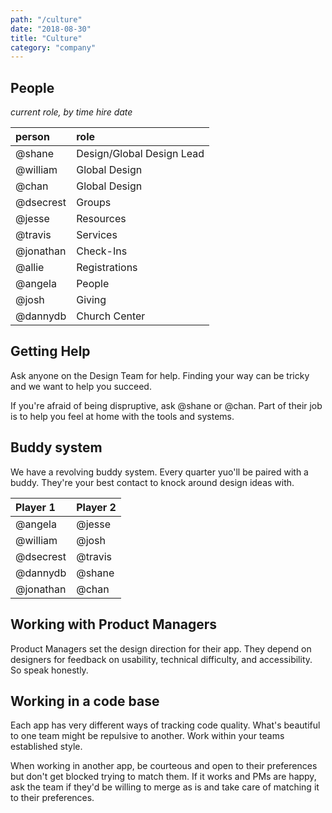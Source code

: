```yaml
---
path: "/culture"
date: "2018-08-30"
title: "Culture"
category: "company"
---
```


## People
_current role, by time hire date_

<div class="remark-table">

| person | role |
| :--- | :--- |
| @shane | Design/Global Design Lead |
| @william | Global Design | 
| @chan | Global Design |
| @dsecrest | Groups |
| @jesse | Resources |
| @travis | Services |
| @jonathan | Check-Ins |
| @allie | Registrations |
| @angela | People |
| @josh | Giving |
| @dannydb | Church Center |

</div>


## Getting Help
Ask anyone on the Design Team for help.
Finding your way can be tricky and we want to help you succeed.

If you're afraid of being dispruptive, ask @shane or @chan.
Part of their job is to help you feel at home with the tools and systems.

## Buddy system
We have a revolving buddy system.
Every quarter yuo'll be paired with a buddy.
They're your best contact to knock around design ideas with.

<div class="remark-table">

| Player 1 | Player 2 |
| :--- | :--- |
| @angela | @jesse |
| @william | @josh | 
| @dsecrest | @travis |
| @dannydb | @shane |
| @jonathan | @chan |

</div>

## Working with Product Managers
Product Managers set the design direction for their app.
They depend on designers for feedback on usability, technical difficulty, and accessibility.
So speak honestly.

## Working in a code base
Each app has very different ways of tracking code quality.
What's beautiful to one team might be repulsive to another.
Work within your teams established style.

When working in another app, be courteous and open to their preferences but don't get blocked trying to match them.
If it works and PMs are happy, ask the team if they'd be willing to merge as is and take care of matching it to their preferences.